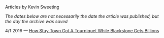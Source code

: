 Articles by Kevin Sweeting

*The dates below are not necessarily the date the article was published, but the day the archive was saved*

4/1 2016 — [How Stuy Town Got A Tourniquet While Blackstone Gets Billions](https://web.archive.org/web/20160401102542/http://gothamist.com/2016/03/31/stuy_town_affordable_housing.php)  
